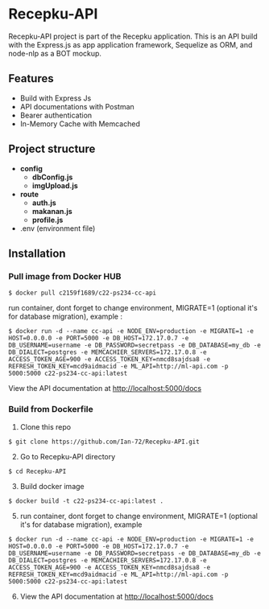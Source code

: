 # Recepku-API
Recepku-API project is part of the Recepku application. This is an API build with the Express.js as app application framework, Sequelize as ORM, and node-nlp as a BOT mockup.

## Features
* Build with Express Js
* API documentations with Postman
* Bearer authentication
* In-Memory Cache with Memcached

## Project structure 
* **config**
  * **dbConfig.js**
  * **imgUpload.js**
* **route**
  * **auth.js**
  * **makanan.js**
  * **profile.js**
* .env (environment file)

## Installation
### Pull image from Docker HUB
  ```
  $ docker pull c2159f1689/c22-ps234-cc-api
  ```
run container, dont forget to change environment, MIGRATE=1 (optional it's for database migration), example :
  ```
  $ docker run -d --name cc-api -e NODE_ENV=production -e MIGRATE=1 -e HOST=0.0.0.0 -e PORT=5000 -e DB_HOST=172.17.0.7 -e DB_USERNAME=username -e DB_PASSWORD=secretpass -e DB_DATABASE=my_db -e DB_DIALECT=postgres -e MEMCACHIER_SERVERS=172.17.0.8 -e ACCESS_TOKEN_AGE=900 -e ACCESS_TOKEN_KEY=nmcd8sajdsa8 -e REFRESH_TOKEN_KEY=mcd9aidmacid -e ML_API=http://ml-api.com -p 5000:5000 c22-ps234-cc-api:latest
  ```
View the API documentation at
[http://localhost:5000/docs](http://localhost:5000/docs)
### Build from Dockerfile
1) Clone this repo
  ```
  $ git clone https://github.com/Ian-72/Recepku-API.git
  ```

2) Go to Recepku-API directory
  ```
  $ cd Recepku-API
  ```

3) Build docker image
  ```
  $ docker build -t c22-ps234-cc-api:latest .
  ```

5) run container, dont forget to change environment, MIGRATE=1 (optional it's for database migration), example
  ```
  $ docker run -d --name cc-api -e NODE_ENV=production -e MIGRATE=1 -e HOST=0.0.0.0 -e PORT=5000 -e DB_HOST=172.17.0.7 -e DB_USERNAME=username -e DB_PASSWORD=secretpass -e DB_DATABASE=my_db -e DB_DIALECT=postgres -e MEMCACHIER_SERVERS=172.17.0.8 -e ACCESS_TOKEN_AGE=900 -e ACCESS_TOKEN_KEY=nmcd8sajdsa8 -e REFRESH_TOKEN_KEY=mcd9aidmacid -e ML_API=http://ml-api.com -p 5000:5000 c22-ps234-cc-api:latest
  ```

6) View the API documentation at
[http://localhost:5000/docs](http://localhost:5000/docs)
